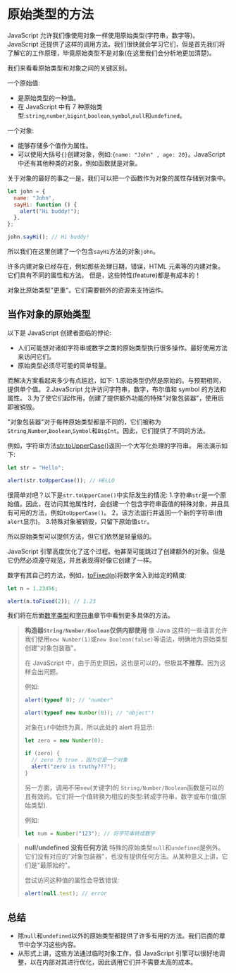 # 原始类型的方法

JavaScript 允许我们像使用对象一样使用原始类型(字符串，数字等)。JavaScript 还提供了这样的调用方法。我们很快就会学习它们，但是首先我们将了解它的工作原理，毕竟原始类型不是对象(在这里我们会分析地更加清楚)。

我们来看看原始类型和对象之间的关键区别。

一个原始值:

- 是原始类型的一种值。
- 在 JavaScript 中有 7 种原始类型:`string`,`number`,`bigint`,`boolean`,`symbol`,`null`和`undefined`。

一个对象:

- 能够存储多个值作为属性。
- 可以使用大括号`{}`创建对象，例如:`{name: "John" , age: 20}`。JavaScript 中还有其他种类的对象，例如函数就是对象。

关于对象的最好的事之一是，我们可以把一个函数作为对象的属性存储到对象中。

```js
let john = {
  name: "John",
  sayHi: function () {
    alert("Hi buddy!");
  },
};

john.sayHi(); // Hi buddy!
```

所以我们在这里创建了一个包含`sayHi`方法的对象`john`。

许多内建对象已经存在，例如那些处理日期，错误，HTML 元素等的内建对象。它们具有不同的属性和方法。
但是，这些特性(feature)都是有成本的！

对象比原始类型"更重"。它们需要额外的资源来支持运作。

## 当作对象的原始类型

以下是 JavaScript 创建者面临的悖论:

- 人们可能想对诸如字符串或数字之类的原始类型执行很多操作。最好使用方法来访问它们。
- 原始类型必须尽可能的简单轻量。

而解决方案看起来多少有点尴尬，如下: 1.原始类型仍然是原始的。与预期相同，提供单个值。
2.JavaScript 允许访问字符串，数字，布尔值和 symbol 的方法和属性。 3.为了使它们起作用，创建了提供额外功能的特殊"对象包装器"，使用后即被销毁。

"对象包装器"对于每种原始类型都是不同的，它们被称为`String`,`Number`,`Boolean`,`Symbol`和`BigInt`。因此，它们提供了不同的方法。

例如，字符串方法[str.toUpperCase()](https://developer.mozilla.org/en/docs/Web/JavaScript/Reference/Global_Objects/String/toUpperCase)返回一个大写化处理的字符串。
用法演示如下:

```js
let str = "Hello";

alert(str.toUpperCase()); // HELLO
```

很简单对吧？以下是`str.toUpperCase()`中实际发生的情况: 1.字符串`str`是一个原始值。因此，在访问其他属性时，会创建一个包含字符串面值的特殊对象，并且具有可用的方法，例如`toUpperCase()`。
2，该方法运行并返回一个新的字符串(由`alert`显示)。 3.特殊对象被销毁，只留下原始值`str`。

所以原始类型可以提供方法，但它们依然是轻量级的。

JavaScript 引擎高度优化了这个过程。他甚至可能跳过了创建额外的对象。但是它仍然必须遵守规范，并且表现得好像它创建了一样。

数字有其自己的方法，例如，[toFixed(n)](https://developer.mozilla.org/en-US/docs/Web/JavaScript/Reference/Global_Objects/Number/toFixed)将数字舍入到给定的精度:

```js
let n = 1.23456;

alert(n.toFixed(2)); // 1.23
```

我们将在后面[数字类型](https://zh.javascript.info/number)和[字符串](https://zh.javascript.info/string)章节中看到更多具体的方法。

> **构造器`String/Number/Boolean`仅供内部使用**
> 像 Java 这样的一些语言允许我们使用`new Number(1)`或`new Boolean(false)`等语法，明确地为原始类型创建"对象包装器"。
>
> 在 JavaScript 中，由于历史原因，这也是可以的，但极其**不推荐**。因为这样会出问题。
>
> 例如:
>
> ```js
> alert(typeof 0); // "number"
>
> alert(typeof new Number(0)); // "object"!
> ```
>
> 对象在`if`中始终为真，所以此处的 alert 将显示:
>
> ```js
> let zero = new Number(0);
>
> if (zero) {
>   // zero 为 true ，因为它是一个对象
>   alert("zero is truthy?!?");
> }
> ```
>
> 另一方面，调用不带`new`(关键字)的
> `String/Number/Boolean`函数是可以的且有效的。它们将一个值转换为相应的类型:转成字符串，数字或布尔值(原始类型).
>
> 例如:
>
> ```js
> let num = Number("123"); // 将字符串转成数字
> ```

> **null/undefined 没有任何方法**
> 特殊的原始类型`null`和`undefined`是例外。它们没有对应的"对象包装器"，也没有提供任何方法。从某种意义上讲，它们是"最原始的"。
>
> 尝试访问这种值的属性会导致错误:
>
> ```js
> alert(null.test); // error
> ```

## 总结

- 除`null`和`undefined`以外的原始类型都提供了许多有用的方法。我们后面的章节中会学习这些内容。
- 从形式上讲，这些方法通过临时对象工作，但 JavaScript 引擎可以很好地调整，以在内部对其进行优化，因此调用它们并不需要太高的成本。
